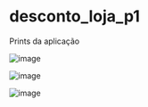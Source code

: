 # desconto_loja_p1

Prints da aplicação

![image](https://github.com/FelipeValeriano21/P1---Desconto-de-Loja/assets/101677047/a83b23a4-8dcb-4792-8139-c73b584d456a)

![image](https://github.com/FelipeValeriano21/P1---Desconto-de-Loja/assets/101677047/f5fd7204-e171-4282-b249-a095a67ad978)

![image](https://github.com/FelipeValeriano21/P1---Desconto-de-Loja/assets/101677047/f1f6ab91-b966-4794-9453-73658986d08f)
